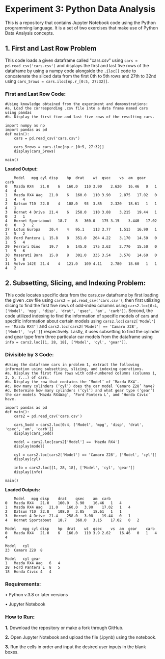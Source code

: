 # Experiment 3: Python Data Analysis

This is a repository that contains Jupyter Notebook code using the Python programming language. It is a set of two exercises that make use of Python Data Analysis concepts.

## 1. First and Last Row Problem
This code loads a given dataframe called "cars.csv" using ```cars = pd.read_csv('cars.csv')``` and displays the first and last five rows of the dataframe by using a numpy code alongside the ```.iloc[]``` code to concatenate the sliced data from the first 0th to 5th rows and 27th to 32nd using ```cars_5rows = cars.iloc[np.r_[0:5, 27:32]]```.

### First and Last Row Code:
```
#Using knowledge obtained from the experiment and demonstrations:
#a. Load the corresponding .csv file into a data frame named cars using pandas
#b. Display the first five and last five rows of the resulting cars.

import numpy as np
import pandas as pd
def main():
    cars = pd.read_csv('cars.csv')
    
    cars_5rows = cars.iloc[np.r_[0:5, 27:32]]
    display(cars_5rows)
    
main()
```

**Loaded Output:**
```
	Model	mpg	cyl	disp	hp	drat	wt	qsec	vs	am	gear	carb
0	Mazda RX4	21.0	6	160.0	110	3.90	2.620	16.46	0	1	4	4
1	Mazda RX4 Wag	21.0	6	160.0	110	3.90	2.875	17.02	0	1	4	4
2	Datsun 710	22.8	4	108.0	93	3.85	2.320	18.61	1	1	4	1
3	Hornet 4 Drive	21.4	6	258.0	110	3.08	3.215	19.44	1	0	3	1
4	Hornet Sportabout	18.7	8	360.0	175	3.15	3.440	17.02	0	0	3	2
27	Lotus Europa	30.4	4	95.1	113	3.77	1.513	16.90	1	1	5	2
28	Ford Pantera L	15.8	8	351.0	264	4.22	3.170	14.50	0	1	5	4
29	Ferrari Dino	19.7	6	145.0	175	3.62	2.770	15.50	0	1	5	6
30	Maserati Bora	15.0	8	301.0	335	3.54	3.570	14.60	0	1	5	8
31	Volvo 142E	21.4	4	121.0	109	4.11	2.780	18.60	1	1	4	2
```

## 2. Subsetting, Slicing, and Indexing Problem:
This code locates specific data from the cars.csv dataframe by first loading the given .csv file using ```cars2 = pd.read_csv('cars.csv')```, then first utilizing slicing to find the first five rows of odd-index columns using ```cars2.loc[0:4, ['Model', 'mpg', 'disp', 'drat', 'qsec', 'am', 'carb']]```. Second, the code utilized indexing to find the information of specific models of cars and specific information about certain models using ```cars2.loc[cars2['Model'] == 'Mazda RX4']``` and ```cars2.loc[cars2['Model'] == 'Camaro Z28', ['Model', 'cyl']]``` respectively. Lastly, it uses subsetting to find the cylinder and gear type from three particular car models from the dataframe using ```info = cars2.loc[[1, 28, 18], ['Model', 'cyl', 'gear']]```.

### Divisible by 3 Code:
```
#Using the dataframe cars in problem 1, extract the following information using subsetting, slicing, and indexing operations.
#a. Display the first five rows with odd-numbered columns (columns 1, 3, 5, 7...) of cars.
#b. Display the row that contains the ‘Model’ of ‘Mazda RX4’.
#c. How many cylinders (‘cyl’) does the car model ‘Camaro Z28’ have?
#d. Determine how many cylinders (‘cyl’) and what gear type (‘gear’) the car models ‘Mazda RX4Wag’, ‘Ford Pantera L’, and ‘Honda Civic’ have.

import pandas as pd
def main():
    cars2 = pd.read_csv('cars.csv')
    
    cars_5odd = cars2.loc[0:4, ['Model', 'mpg', 'disp', 'drat', 'qsec', 'am', 'carb']] 
    display(cars_5odd)
    
    model = cars2.loc[cars2['Model'] == 'Mazda RX4']
    display(model)
    
    cyl = cars2.loc[cars2['Model'] == 'Camaro Z28', ['Model', 'cyl']]
    display(cyl)
    
    info = cars2.loc[[1, 28, 18], ['Model', 'cyl', 'gear']]
    display(info)

main()
```

**Loaded Outputs:**
```
	Model	mpg	disp	drat	qsec	am	carb
0	Mazda RX4	21.0	160.0	3.90	16.46	1	4
1	Mazda RX4 Wag	21.0	160.0	3.90	17.02	1	4
2	Datsun 710	22.8	108.0	3.85	18.61	1	1
3	Hornet 4 Drive	21.4	258.0	3.08	19.44	0	1
4	Hornet Sportabout	18.7	360.0	3.15	17.02	0	2
```

```
Model	mpg	cyl	disp	hp	drat	wt	qsec	vs	am	gear	carb
0	Mazda RX4	21.0	6	160.0	110	3.9	2.62	16.46	0	1	4	4
```

```
Model	cyl
23	Camaro Z28	8
```

```
Model	cyl	gear
1	Mazda RX4 Wag	6	4
28	Ford Pantera L	8	5
18	Honda Civic	4	4
```

### Requirements:

• Python v.3.8 or later versions

• Jupyter Notebook

### How to Run:

**1.** Download the repository or make a fork through GitHub.

**2.** Open Jupyter Notebook and upload the file (.ipynb) using the notebook.

**3.** Run the cells in order and input the desired user inputs in the blank boxes.
